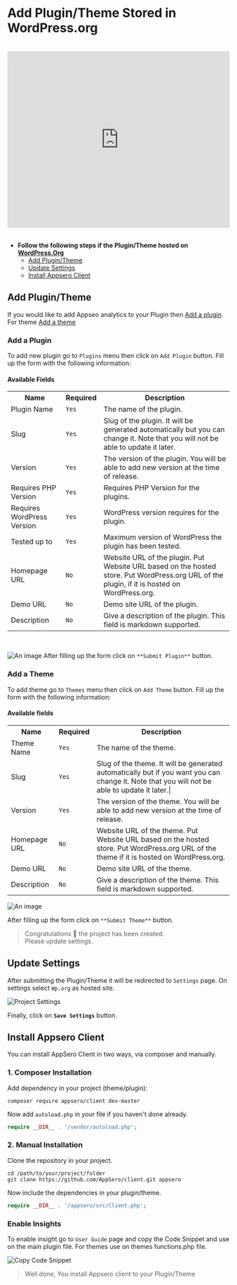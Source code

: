 # Add Plugin/Theme Stored in WordPress.org

<br/>
  
<iframe width="100%" height="400" src="https://www.youtube.com/embed/m8LpLdWcutk" frameborder="0" allow="accelerometer; autoplay; encrypted-media; gyroscope; picture-in-picture" allowfullscreen></iframe>

<br/>
<br/>

- **Follow the following steps if the Plugin/Theme hosted on [WordPress.Org](https://wordpress.org)**
    - [Add Plugin/Theme](#add-plugin-theme)
    - [Update Settings](#update-settings)
    - [Install Appsero Client](#install-appsero-client)
   

## Add Plugin/Theme
If you would like to add Appseo analytics to your Plugin then [Add a plugin](#add-a-plugin). For theme [Add a theme](#add-a-theme)

### Add a Plugin

To add new plugin go to `Plugins` menu then click on `Add Plugin` button. Fill up the form with the following information:

#### Available Fields
<table>
    <tr>
        <th>Name</th>
        <th>Required</th>
        <th>Description</th>
    </tr>
    <tr>
        <td> Plugin Name </td>
        <td>  <code>Yes</code>  </td>
        <td> The name of the plugin. </td>
    </tr>
    <tr>
        <td> Slug </td>
        <td>  <code>Yes</code>  </td>
        <td> Slug of the plugin. It will be generated automatically but you can change it. Note that you will not be able to update it later. </td>
    </tr>
    <tr>
        <td>Version</td>
        <td> <code>Yes</code> </td>
        <td>The version of the plugin. You will be able to add new version at the time of release.</td>
    </tr>
    <tr>
        <td>Requires PHP Version </td>
        <td> <code>Yes</code> </td>
        <td>Requires PHP Version for the plugins.</td>
    </tr>
    <tr>
        <td>Requires WordPress Version </td>
        <td> <code>Yes</code> </td>
        <td>WordPress version requires for the plugin.</td>
    </tr>
    <tr>
        <td>Tested up to </td>
        <td> <code>Yes</code> </td>
        <td>Maximum version of WordPress the plugin has been tested.</td>
    </tr>
    <tr>
        <td>Homepage URL</td>
        <td> <code>No</code> </td>
        <td> Website URL of the plugin. Put Website URL based on the hosted store. Put WordPress.org URL of the plugin, if it is hosted on WordPress.org. </td>
    </tr>
    <tr>
        <td>Demo URL</td>
        <td> <code>No</code> </td>
        <td>Demo site URL of the plugin.</td>
    </tr>
    <tr>
        <td>Description</td>
        <td> <code>No</code> </td>
        <td>Give a description of the plugin. This field is markdown supported.</td>
    </tr>
</table>

<br>

![An image](../images/project/plugin.png)
After filling up the form click on `**Submit Plugin**` button. 

### Add a Theme

To add theme go to `Themes` menu then click on `Add Theme` button. Fill up the form with the following information:

#### Available fields
<table>
    <tr>
        <th>Name</th>
        <th>Required</th>
        <th>Description</th>
    </tr>
    <tr>
        <td> Theme Name </td>
        <td>  <code>Yes</code> </td>
        <td> The name of the theme. </td>
    </tr>
    <tr>
        <td> Slug </td>
        <td>  <code>Yes</code>  </td>
        <td> Slug of the theme. It will be generated automatically but if you want you can change it. Note that you will not be able to update it later.| </td>
    </tr>
    <tr>
        <td>Version</td>
        <td> <code>Yes</code> </td>
        <td>The version of the theme. You will be able to add new version at the time of release.</td>
    </tr>
    <tr>
        <td>Homepage URL</td>
        <td> <code>No</code> </td>
        <td>Website URL of the theme. Put Website URL based on the hosted store. Put WordPress.org URL of the theme if it is hosted on WordPress.org.</td>
    </tr>
    <tr>
        <td>Demo URL</td>
        <td> <code>No</code> </td>
        <td>Demo site URL of the theme.</td>
    </tr>
    <tr>
        <td>Description</td>
        <td> <code>No</code> </td>
        <td> Give a description of the theme. This field is markdown supported. </td>
    </tr>
</table>


![An image](../images/project/theme.png)

After filling up the form click on `**Submit Theme**` button. 


> Congratulations :tada: the project has been created. 
<br> Please update settings.



## Update Settings

After submitting the Plugin/Theme it will be redirected to `Settings` page. On settings select `Wp.org` as hosted site.

![Project Settings](../images/dev-guide/wporg-settings.png)

Finally, click on <code>**Save Settings**</code> button. 


## Install Appsero Client

You can install AppSero Client in two ways, via composer and manually.

### 1. Composer Installation

Add dependency in your project (theme/plugin):

```
composer require appsero/client dev-master
```

Now add `autoload.php` in your file if you haven't done already.

```php
require __DIR__ . '/vendor/autoload.php';
```

### 2. Manual Installation

Clone the repository in your project.

```
cd /path/to/your/project/folder
git clone https://github.com/AppSero/client.git appsero
```

Now include the dependencies in your plugin/theme.

```php
require __DIR__ . '/appsero/src/Client.php';
```

### Enable Insights 

To enable insight go to `User Guide` page and copy the Code Snippet and use on the main plugin file. For themes use on themes functions.php file.

![Copy Code Snippet](../images/dev-guide/copy-code-snippet.png)

> Well done, You install Appsero client to your Plugin/Theme

